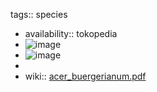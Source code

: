 tags:: species

- availability:: tokopedia
- ![image](https://ipfs.io/ipfs/QmU3LVsYyfLfwFwjxAjPu9UUb4EdTz1FvRbe7YoQV3z99g)
- ![image](https://ipfs.io/ipfs/QmQRcjuNrzVFyLZ5VBYsduzMUgMivRJmD8ikM6ag5GoCyQ)
-
- wiki:: [acer_buergerianum.pdf](https://peach-geographical-bat-397.mypinata.cloud/ipfs/QmeU3sV5tDLinW35kTQsq2eVQEtD3gWaHh8eukoHJEd9kc)